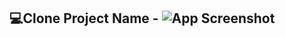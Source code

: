 💻Clone Project Name - ![App Screenshot](https://user-images.githubusercontent.com/98752820/221406747-43da3184-77f2-4c6b-9d6b-d9f77fe3375a.png)
---
